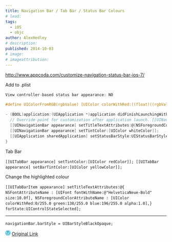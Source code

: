 ```yaml
---
title: Navigation Bar / Tab Bar / Status Bar Colours
# lead:
tags:
  - iOS
  - objc
author: AlexHedley
# description:
published: 2014-10-03
# image:
# imageattribution:
---
```


http://www.appcoda.com/customize-navigation-status-bar-ios-7/

Add to .plist

```objectivec
View controller-based status bar appearance: NO
```

```objectivec
#define UIColorFromRGB(rgbValue) [UIColor colorWithRed:((float)((rgbValue & 0xFF0000) >> 16))/255.0 green:((float)((rgbValue & 0xFF00) >> 8))/255.0 blue:((float)(rgbValue & 0xFF))/255.0 alpha:1.0]
```

```objectivec
- (BOOL)application:(UIApplication *)application didFinishLaunchingWithOptions:(NSDictionary *)launchOptions {
  // Override point for customization after application launch. [[UINavigationBar appearance] setBarTintColor:[UIColor blackColor]]; //[[UINavigationBar appearance] setBarTintColor:UIColorFromRGB(0x067AB5)];
  [[UINavigationBar appearance] setTitleTextAttributes:@{NSForegroundColorAttributeName: [UIColor whiteColor]}];
  [[UINavigationBar appearance] setTintColor:[UIColor whiteColor]];
  [[UIApplication sharedApplication] setStatusBarStyle:UIStatusBarStyleLightContent]; return YES;
}
```

Tab Bar

`[[UITabBar appearance] setTintColor:[UIColor redColor]]; [[UITabBar appearance] setBarTintColor:[UIColor yellowColor]];`

Change the highlighted colour

`[[UITabBarItem appearance] setTitleTextAttributes:@{ NSFontAttributeName : [UIFont fontWithName:@"HelveticaNeue-Bold" size:10.0f], NSForegroundColorAttributeName : [UIColor colorWithRed:0/255.0 green:138/255.0 blue:196/255.0 alpha:1.0],} forState:UIControlStateSelected];`

---

`navigationBar.barStyle = UIBarStyleBlackOpaque;`

![Wordpress](../images/wordpress.png "Wordpress") [Original Link](https://alexhedley.wordpress.com/2014/10/03/navigation-bar-status-bar-colours/)
